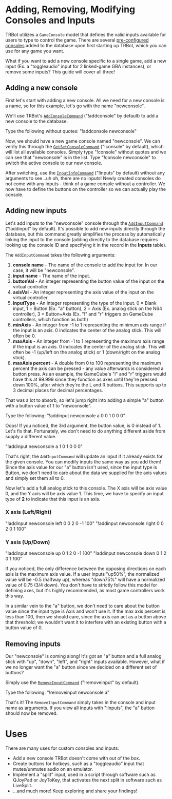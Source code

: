 # Adding, Removing, Modifying Consoles and Inputs
TRBot utilizes a `GameConsole` model that defines the valid inputs available for users to type to control the game. There are several [pre-configured consoles](../TRBot/TRBot.Consoles/Consoles) added to the database upon first starting up TRBot, which you can use for any game you want.

What if you want to add a new console specific to a single game, add a new input (Ex. a "toggleaudio" input for 2 linked-game GBA instances), or remove some inputs? This guide will cover all three!

## Adding a new console
First let's start with adding a new console. All we need for a new console is a name, so for this example, let's go with the name "newconsole".

We'll use TRBot's [`AddConsoleCommand`](../TRBot/TRBot.Commands/Commands/AddConsoleCommand.cs) ("!addconsole" by default) to add a new console to the database.

Type the following without quotes: "!addconsole newconsole"

Now, we should have a new game console named "newconsole". We can verify this through the [`GetSetConsoleCommand`](../TRBot/TRBot.Commands/Commands/GetSetConsoleCommand.cs) ("!console" by default), which will list all available consoles. Simply type "!console" without quotes and we can see that "newconsole" is in the list. Type "!console newconsole" to switch the active console to our new console.

After switching, use the [`InputInfoCommand`](../TRBot/TRBot.Commands/Commands/GetSetConsoleCommand.cs) ("!inputs" by default) without any arguments to see...uh oh, there are no inputs! Newly created consoles do not come with any inputs - think of a game console without a controller. We now have to define the buttons on the controller so we can actually play the console.

## Adding new inputs
Let's add inputs to the "newconsole" console through the [`AddInputCommand`](../TRBot/TRBot.Commands/Commands/AddInputCommand.cs) ("!addinput" by default). It's possible to add new inputs directly through the database, but this command greatly simplifies the process by automatically linking the input to the console (adding directly to the database requires looking up the console ID and specifying it in the record in the **Inputs** table).

The `AddInputCommand` takes the following arguments:

1. **console name** - The name of the console to add the input for. In our case, it will be "newconsole".
2. **input name** - The name of the input.
3. **buttonVal** - An integer representing the button value of the input on the virtual controller.
4. **axisVal** - An integer representing the axis value of the input on the virtual controller.
5. **inputType** - An integer representing the type of the input. 0 = Blank input, 1 = Button (Ex. "a" button), 2 = Axis (Ex. analog stick on the N64 controller), 3 = Button+Axis (Ex. "l" and "r" triggers on GameCube controllers, which function as both)
6. **minAxis** - An integer from -1 to 1 representing the minimum axis range if the input is an axis. 0 indicates the center of the analog stick. This will often be 0.
7. **maxAxis** - An integer from -1 to 1 representing the maximum axis range if the input is an axis. 0 indicates the center of the analog stick. This will often be -1 (up/left on the analog stick) or 1 (down/right on the analog stick).
8. **maxAxis percent** - A double from 0 to 100 representing the maximum percent the axis can be pressed - any value afterwards is considered a button press. As an example, the GameCube's "l" and "r" triggers would have this at 99.999 since they function as axes until they're pressed down 100%, after which they're the L and R buttons. This supports up to 3 decimal places for decimal percentages.

That was a lot to absorb, so let's jump right into adding a simple "a" button with a button value of 1 to "newconsole".

Type the following: "!addinput newconsole a 0 0 1 0 0 0"

Oops! If you noticed, the 3rd argument, the button value, is 0 instead of 1. Let's fix that. Fortunately, we don't need to do anything different aside from supply a different value.

"!addinput newconsole a 1 0 1 0 0 0"

That's right, the `AddInputCommand` will update an input if it already exists for the given console. You can modify inputs the same way as you add them! Since the axis value for our "a" button isn't used, since the input type is Button, we don't need to care about the data we supplied for the axis values and simply set them all to 0.

Now let's add a full analog stick to this console. The X axis will be axis value 0, and the Y axis will be axis value 1. This time, we have to specify an input type of **2** to indicate that this input is an axis.

### X axis (Left/Right)
"!addinput newconsole left 0 0 2 0 -1 100"
"!addinput newconsole right 0 0 2 0 1 100"

### Y axis (Up/Down)
"!addinput newconsole up 0 1 2 0 -1 100"
"!addinput newconsole down 0 1 2 0 1 100"

If you noticed, the only difference between the opposing directions on each axis is the maximum axis value. If a user inputs "up50%", the normalized value will be -0.5 (halfway up), whereas "down75%" will have a normalized value of 0.75 (3/4 down). You don't have to strictly follow this model for defining axes, but it's highly recommended, as most game controllers work this way.

In a similar vein to the "a" button, we don't need to care about the button value since the input type is Axis and won't use it. If the max axis percent is less than 100, then we should care, since the axis can act as a button above that threshold; we wouldn't want it to interfere with an existing button with a button value of 0. 

## Removing inputs
Our "newconsole" is coming along! It's got an "a" button and a full analog stick with "up", "down", "left", and "right" inputs available. However, what if we no longer want the "a" button since we decided on a different set of buttons?

Simply use the [`RemoveInputCommand`](../TRBot/TRBot.Commands/Commands/RemoveInputCommand.cs) ("!removeinput" by default).

Type the following: "!removeinput newconsole a"

That's it! The `RemoveInputCommand` simply takes in the console and input name as arguments. If you view all inputs with "!inputs", the "a" button should now be removed.

# Uses
There are many uses for custom consoles and inputs:

* Add a new console TRBot doesn't come with out of the box.
* Create buttons for hotkeys, such as a "toggleaudio" input that mutes/unmutes audio on an emulator.
* Implement a "split" input, used in a script through software such as QJoyPad or JoyToKey, that activates the next split in software such as LiveSplit.
* ...and much more! Keep exploring and share your findings!
